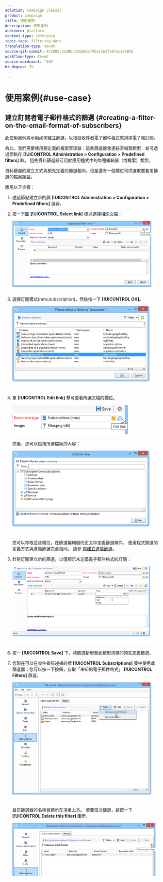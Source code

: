 ```yaml
---
solution: Campaign Classic
product: campaign
title: 使用案例
description: 使用案例
audience: platform
content-type: reference
topic-tags: filtering-data
translation-type: tm+mt
source-git-commit: 972885c3a38bcd3a260574bacbb3f507e11ae05b
workflow-type: tm+mt
source-wordcount: '257'
ht-degree: 3%

---
```



# 使用案例{#use-case}

## 建立訂閱者電子郵件格式的篩選 {#creating-a-filter-on-the-email-format-of-subscribers}

此使用案例將示範如何建立篩選，以根據收件者電子郵件格式來排序電子報訂閱。

為此，我們需要使用預定義的檔案管理器：這些篩選器會連結至檔案類型，並可透過節點存 **[!UICONTROL Administration > Configuration > Predefined filters]** 取。 這些資料篩選器可用於應用程式中的每種編輯器（或檔案）類型。

資料篩選的建立方式與預先定義的篩選相同，但是還有一個欄位可供選取要套用篩選的檔案類型。

應用以下步驟：

1. 透過節點建立新的篩 **[!UICONTROL Administration > Configuration > Predefined filters]** 選器。
1. 按一下圖 **[!UICONTROL Select link]** 標以選擇相關文檔：

   ![](assets/s_ncs_user_filter_choose_schema.png)

1. 選擇訂閱模式(nms:subscription)，然後按一下 **[!UICONTROL OK]**。

   ![](assets/s_ncs_user_filter_select_schema.png)

1. 單 **[!UICONTROL Edit link]** 擊可查看所選文檔的欄位。

   ![](assets/s_ncs_user_filter_edit_schema.png)

   然後，您可以檢視所選檔案的內容：

   ![](assets/s_ncs_user_filter_view_schema.png)

   您可以存取這些欄位，在篩選編輯器的正文中定義篩選條件。 應用程式篩選的定義方式與進階篩選完全相同。 請參 [閱建立進階篩選](../../platform/using/creating-filters.md#creating-an-advanced-filter)。

1. 針對訂閱建立新的篩選，以僅顯示未定義電子郵件格式的訂閱：

   ![](assets/s_ncs_user_filter_parameters.png)

1. 按一 **[!UICONTROL Save]** 下，將篩選新增至此類型清單的預先定義篩選。
1. 您現在可以在收件者描述檔的標 **[!UICONTROL Subscriptions]** 簽中使用此篩選器；您可以按一下按鈕，存取「未知的電子郵件格式」 **[!UICONTROL Filters]** 篩選。

   ![](assets/s_ncs_user_filter_on_events.png)

   目前篩選器的名稱會顯示在清單上方。 若要取消篩選，請按一下 **[!UICONTROL Delete this filter]** 圖示。

   ![](assets/s_ncs_user_filter_on_subscriptions.png)

